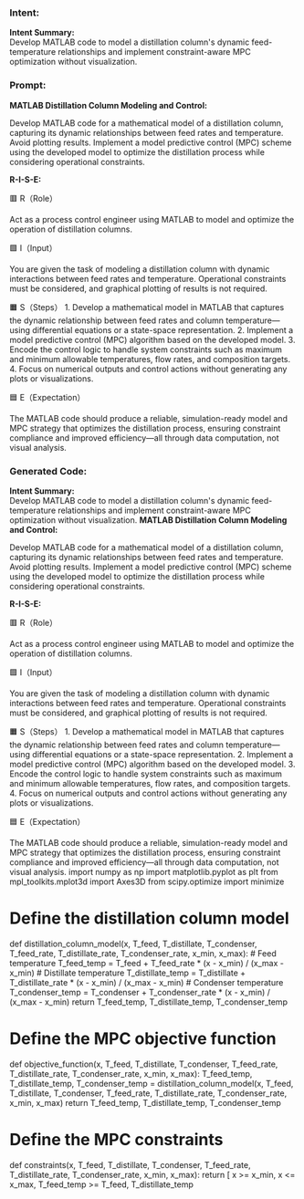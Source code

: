 ### Intent:
**Intent Summary:**  
Develop MATLAB code to model a distillation column's dynamic feed-temperature relationships and implement constraint-aware MPC optimization without visualization.

### Prompt:
**MATLAB Distillation Column Modeling and Control:**

Develop MATLAB code for a mathematical model of a distillation column, capturing its dynamic relationships between feed rates and temperature. Avoid plotting results.
Implement a model predictive control (MPC) scheme using the developed model to optimize the distillation process while considering operational constraints.

**R-I-S-E:**

🟥 R（Role）

Act as a process control engineer using MATLAB to model and optimize the operation of distillation columns.

🟩 I（Input）

You are given the task of modeling a distillation column with dynamic interactions between feed rates and temperature. Operational constraints must be considered, and graphical plotting of results is not required.

🟧 S（Steps）
	1.	Develop a mathematical model in MATLAB that captures the dynamic relationship between feed rates and column temperature—using differential equations or a state-space representation.
	2.	Implement a model predictive control (MPC) algorithm based on the developed model.
	3.	Encode the control logic to handle system constraints such as maximum and minimum allowable temperatures, flow rates, and composition targets.
	4.	Focus on numerical outputs and control actions without generating any plots or visualizations.

🟦 E（Expectation）

The MATLAB code should produce a reliable, simulation-ready model and MPC strategy that optimizes the distillation process, ensuring constraint compliance and improved efficiency—all through data computation, not visual analysis.

### Generated Code:
**Intent Summary:**  
Develop MATLAB code to model a distillation column's dynamic feed-temperature relationships and implement constraint-aware MPC optimization without visualization.
**MATLAB Distillation Column Modeling and Control:**

Develop MATLAB code for a mathematical model of a distillation column, capturing its dynamic relationships between feed rates and temperature. Avoid plotting results.
Implement a model predictive control (MPC) scheme using the developed model to optimize the distillation process while considering operational constraints.

**R-I-S-E:**

🟥 R（Role）

Act as a process control engineer using MATLAB to model and optimize the operation of distillation columns.

🟩 I（Input）

You are given the task of modeling a distillation column with dynamic interactions between feed rates and temperature. Operational constraints must be considered, and graphical plotting of results is not required.

🟧 S（Steps）
	1.	Develop a mathematical model in MATLAB that captures the dynamic relationship between feed rates and column temperature—using differential equations or a state-space representation.
	2.	Implement a model predictive control (MPC) algorithm based on the developed model.
	3.	Encode the control logic to handle system constraints such as maximum and minimum allowable temperatures, flow rates, and composition targets.
	4.	Focus on numerical outputs and control actions without generating any plots or visualizations.

🟦 E（Expectation）

The MATLAB code should produce a reliable, simulation-ready model and MPC strategy that optimizes the distillation process, ensuring constraint compliance and improved efficiency—all through data computation, not visual analysis.
import numpy as np
import matplotlib.pyplot as plt
from mpl_toolkits.mplot3d import Axes3D
from scipy.optimize import minimize

# Define the distillation column model
def distillation_column_model(x, T_feed, T_distillate, T_condenser, T_feed_rate, T_distillate_rate, T_condenser_rate, x_min, x_max):
    # Feed temperature
    T_feed_temp = T_feed + T_feed_rate * (x - x_min) / (x_max - x_min)
    # Distillate temperature
    T_distillate_temp = T_distillate + T_distillate_rate * (x - x_min) / (x_max - x_min)
    # Condenser temperature
    T_condenser_temp = T_condenser + T_condenser_rate * (x - x_min) / (x_max - x_min)
    return T_feed_temp, T_distillate_temp, T_condenser_temp

# Define the MPC objective function
def objective_function(x, T_feed, T_distillate, T_condenser, T_feed_rate, T_distillate_rate, T_condenser_rate, x_min, x_max):
    T_feed_temp, T_distillate_temp, T_condenser_temp = distillation_column_model(x, T_feed, T_distillate, T_condenser, T_feed_rate, T_distillate_rate, T_condenser_rate, x_min, x_max)
    return T_feed_temp, T_distillate_temp, T_condenser_temp

# Define the MPC constraints
def constraints(x, T_feed, T_distillate, T_condenser, T_feed_rate, T_distillate_rate, T_condenser_rate, x_min, x_max):
    return [
        x >= x_min,
        x <= x_max,
        T_feed_temp >= T_feed,
        T_distillate_temp
